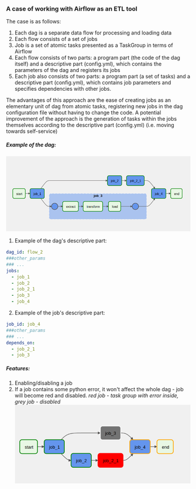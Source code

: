 ### A case of working with Airflow as an ETL tool
The case is as follows:
1. Each dag is a separate data flow for processing and loading data
2. Each flow consists of a set of jobs
3. Job is a set of atomic tasks presented as a TaskGroup in terms of Airflow
4. Each flow consists of two parts: a program part (the code of the dag itself) and a descriptive part (config.yml), which contains the parameters of the dag and registers its jobs
4. Each job also consists of two parts: a program part (a set of tasks) and a descriptive part (config.yml), which contains job parameters and specifies dependencies with other jobs.

The advantages of this approach are the ease of creating jobs as an elementary unit of dag from atomic tasks, registering new jobs in the dag configuration file without having to change the code. A potential improvement of the approach is the generation of tasks within the jobs themselves according to the descriptive part (config.yml) (i.e. moving towards self-service)

##### Example of the dag:
![](./dag.png)

1. Example of the dag's descriptive part:
```yml
dag_id: flow_2
###other_params
### ...
jobs:
  - job_1
  - job_2
  - job_2_1
  - job_3
  - job_4
```
2. Example of the job's descriptive part:
```yml
job_id: job_4
###other_params
### ...
depends_on:
  - job_2_1
  - job_3
```
##### Features:
1. Enabling/disabling a job
2. If a job contains some python error, it won't affect the whole dag - job will become red and disabled.
_red job - task group with error inside, grey job - disabled_
![](./dag_2.png)

